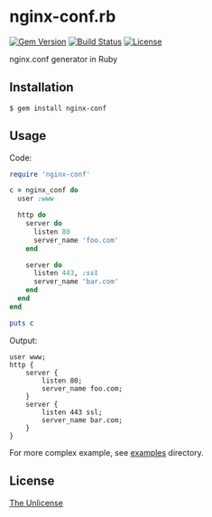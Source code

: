 # nginx-conf.rb

[![Gem Version](https://badge.fury.io/rb/nginx-conf.svg)](https://badge.fury.io/rb/nginx-conf)
[![Build Status](https://travis-ci.org/raviqqe/nginx-conf.rb.svg?branch=master)](https://travis-ci.org/raviqqe/nginx-conf.rb)
[![License](https://img.shields.io/badge/license-unlicense-lightgray.svg)](https://unlicense.org)

nginx.conf generator in Ruby

## Installation

```
$ gem install nginx-conf
```

## Usage

Code:

```ruby
require 'nginx-conf'

c = nginx_conf do
  user :www

  http do
    server do
      listen 80
      server_name 'foo.com'
    end

    server do
      listen 443, :ssl
      server_name 'bar.com'
    end
  end
end

puts c
```

Output:

```nginx
user www;
http {
    server {
        listen 80;
        server_name foo.com;
    }
    server {
        listen 443 ssl;
        server_name bar.com;
    }
}
```

For more complex example, see [examples](examples) directory.

## License

[The Unlicense](https://unlicense.org)
